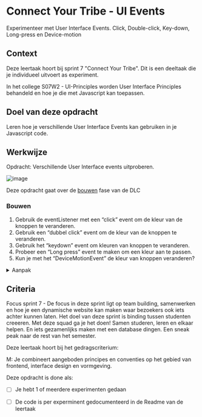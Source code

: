 
# Connect Your Tribe - UI Events

Experimenteer met User Interface Events. Click, Double-click, Key-down, Long-press en Device-motion

## Context

Deze leertaak hoort bij sprint 7 "Connect Your Tribe". Dit is een deeltaak die je individueel uitvoert as experiment.

In het college S07W2 - UI-Principles worden User Interface Principles behandeld en hoe je die met Javascript kan toepassen. 

## Doel van deze opdracht

Leren hoe je verschillende User Interface Events kan gebruiken in je Javascript code.

## Werkwijze

Opdracht: Verschillende User Interface events uitproberen.

![image](https://user-images.githubusercontent.com/1391509/154582312-a132a128-d42e-4b0e-b1ec-2e3ed696642d.png)

Deze opdracht gaat over de [bouwen](#bouwen) fase van de DLC

### Bouwen

1. Gebruik de eventListener met een “click” event om de kleur van de knoppen te veranderen. 
2. Gebruik een “dubbel click” event om de kleur van de knoppen te veranderen. 
3. Gebruik het “keydown” event om kleuren van knoppen te veranderen.
4. Probeer een “Long press” event te maken om een kleur aan te passen.
5. Kun je met het “DeviceMotionEvent” de kleur van knoppen veranderen?


<details>
<summary>Aanpak</summary>

1. Fork deze deeltaak en clone het naar je laptop
4. Schets de pagina en maak een breakdown-schets waarin je bedenkt welke HTML, CSS and JS je nodig hebt.
3. Selecteer de juiste elementen uit de DOM met de _querySelector_
4. Gebruik de _addEventListener_ in JS om een event aan een element te koppelen
5. Gebruik de classList in JS om een andere class aan een element te 
6. TIP: Test stap-voor-stap of je de goede dingen doet met console.log()

#### Materiaal

- [MDN Mouse events](https://developer.mozilla.org/en-US/docs/Web/API/Element#mouse_events)
- [MDN Keyboard events](https://developer.mozilla.org/en-US/docs/Web/API/Element#keyboard_events)
- [MDN DeviceMotionEvent - experimental](https://developer.mozilla.org/en-US/docs/Web/API/DeviceMotionEvent)

- Tutorial microinteractions met querySelector, addEvenlistener en classList [if you only know one thing about JavaScript, this is what I would recommend](https://css-tricks.com/video-screencasts/150-hey-designers-know-one-thing-javascript-recommend/)
- [ClassList]https://developer.mozilla.org/en-US/docs/Web/API/Element/classList()
- [QuerySelector](https://developer.mozilla.org/en-US/docs/Web/API/Document/querySelector)

</details>



## Criteria

Focus sprint 7 - De focus in deze sprint ligt op team building, samenwerken en hoe je een dynamische website kan maken waar bezoekers ook iets achter kunnen laten.	Het doel van deze sprint is binding tussen studenten creeeren. Met deze squad ga je het doen! Samen studeren, leren en elkaar helpen. En iets gezamenlijks maken met een database dingen. Een sneak peak naar de rest van het semester.

Deze leertaak hoort bij het gedragscriterium:

M: Je combineert aangeboden principes en conventies op het gebied van frontend, interface design en vormgeving.

Deze opdracht is done als:

- [ ] Je hebt 1 of meerdere experimenten gedaan
- [ ] De code is per experminent gedocumenteerd in de Readme van de leertaak

